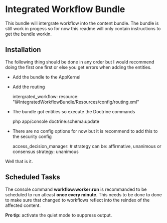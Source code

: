 # Integrated Workflow Bundle

This bundle will intergrate workflow into the content bundle. The bundle is still work in progess so
for now this readme will only contain instructions to get the bundle workin.

## Installation ##

The following thing should be done in any order but I would recommend doing the first one first or
else you get errors when adding the entities.

* Add the bundle to the AppKernel
* Add the routing

	intergrated_workflow:
		resource: "@IntegratedWorkflowBundle/Resources/config/routing.xml"

* The bundle got entities so execute the Doctrine commands

	php app/console doctrine:schema:update

* There are no config options for now but it is recommend to add this to the security config

    access_decision_manager:
        # strategy can be: affirmative, unanimous or consensus
        strategy: unanimous

Well that is it.

## Scheduled Tasks ##

The console command **workflow:worker:run** is recommanded to be scheduled to run atleast **once every 
minute**. This needs to be done to done to make sure that changed to workflows reflect into the reindex 
of the affected content.

**Pro tip:** activate the quiet mode to suppress output.
